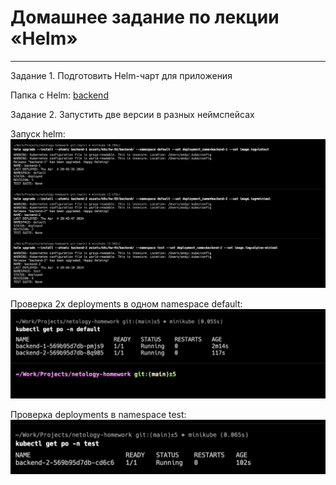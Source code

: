 # Домашнее задание по лекции «Helm»

---

Задание 1. Подготовить Helm-чарт для приложения

Папка с Helm: [backend](assets/k8s/hw-93/backend)

Задание 2. Запустить две версии в разных неймспейсах

Запуск helm:
![hw-93-2-1.png](assets/images/hw-93/hw-93-2-1.png)

Проверка 2х deployments в одном namespace default:
![hw-93-2-2.png](assets/images/hw-93/hw-93-2-2.png)

Проверка deployments в namespace test:
![hw-93-2-3.png](assets/images/hw-93/hw-93-2-3.png)
